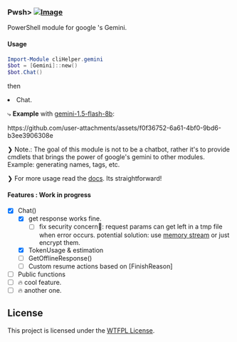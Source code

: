 ### Pwsh> [![Image](https://github.com/user-attachments/assets/78002c07-65d8-43c7-80ee-8664ac246d52)](https://www.powershellgallery.com/packages/cliHelper.gemini)

PowerShell module for google 's Gemini.

#### Usage

```PowerShell
Import-Module cliHelper.gemini
$bot = [Gemini]::new()
$bot.Chat()
```

then

</li>
<li>Chat.</br>
  <p>⤷ <b>Example</b> with <a href="https://ai.google.dev/gemini-api/docs/models/gemini#gemini-1.5-flash-8b">gemini-1.5-flash-8b</a>:</p>
<!--## A video showing user chatting with the gemini in cli -->
https://github.com/user-attachments/assets/f0f36752-6a61-4bf0-9bd6-b3ee3906308e

❯ Note.: The goal of this module is not to be a chatbot, rather it's to provide
cmdlets that brings the power of google's gemini to other modules. Example:
generating names, tags, etc.

❯ For more usage read the [docs](/docs/Readme.md). Its straightforward!

#### Features : Work in progress

- [x] Chat()
  - [x] get response works fine.
    - [ ] fix security concern🚨: request params can get left in a tmp file when
          error occurs. potential solution: use
          [memory stream](https://docs.microsoft.com/en-us/dotnet/api/system.io.memorystream?view=net-6.0)
          or just encrypt them.
  - [x] TokenUsage & estimation
  - [ ] GetOfflineResponse()
  - [ ] Custom resume actions based on [FinishReason]
- [ ] Public functions
- [ ] 🔥 cool feature.
- [ ] 🔥 another one.

## License

This project is licensed under the [WTFPL License](LICENSE).
